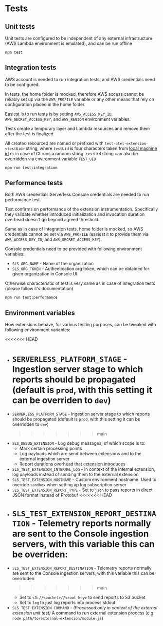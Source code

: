 # Tests

## Unit tests

Unit tests are configured to be independent of any external infrastructure (AWS Lambda environment is emulated), and can be run offline

```bash
npm test
```

## Integration tests

AWS account is needed to run integration tests, and AWS credentials need to be configured.

In tests, the home folder is mocked, therefore AWS access cannot be reliably set up via the `AWS_PROFILE` variable or any other means that rely on configuration placed in the home folder.

Easiest is to run tests is by setting `AWS_ACCESS_KEY_ID`, `AWS_SECRET_ACCESS_KEY`, and `AWS_REGION` environment variables.

Tests create a temporary layer and Lambda resources and remove them after the test is finalized.

All created resourced are named or prefixed with `test-otel-extension-<testUid>` string, where `testUid` is four characters taken from [local machine id](https://www.npmjs.com/package/node-machine-id) or in case of CI runs a random string. `testUid` string can also be overridden via environment variable `TEST_UID`

```bash
npm run test:integration
```

## Performance tests

Both AWS credentials Serverless Console credentials are needed to run performance test.

Test confirms on performance of the extension instrumentation. Specifically they validate whether introduced initialization and invocation duration overhead doesn't go beyond agreed threshold.

Same as in case of integration tests, home folder is mocked, so AWS credentials cannot be set via `AWS_PROFILE` (easiest it to provide them via `AWS_ACCESS_KEY_ID`, and `AWS_SECRET_ACCESS_KEY`).

Console credentials need to be provided with following environment variables:

- `SLS_ORG_NAME` - Name of the organization
- `SLS_ORG_TOKEN` - Authentication org token, which can be obtained for given organization in Console UI

Otherwise characteristic of test is very same as in case of integration tests (please follow it's documentation)

```bash
npm run test:performance
```

## Environment variables

How extensions behave, for various testing purposes, can be tweaked with following environment variables:

<<<<<<< HEAD

- # `SERVERLESS_PLATFORM_STAGE` - Ingestion server stage to which reports should be propagated (default is `prod`, with this setting it can be overriden to `dev`)
- `SERVERLESS_PLATFORM_STAGE` - Ingestion server stage to which reports should be propagated (default is `prod`, with this setting it can be overridden to `dev`)
  > > > > > > > main
- `SLS_DEBUG_EXTENSION` - Log debug messages, of which scope is to:
  - Mark certain processing points
  - Log payloads which are send between extensions and to the external ingestion server
  - Report durations overhead that extension introduces
- `SLS_TEST_EXTENSION_INTERNAL_LOG` - In context of the internal extension, log payloads instead of sending them to the external extension
- `SLS_TEST_EXTENSION_HOSTNAME` - Custom environment hostname. Used to override `sandbox` when setting up log subscription server
- `SLS_TEST_EXTENSION_REPORT_TYPE` - Set to `json` to pass reports in direct JSON format instead of Protobuf
  <<<<<<< HEAD
- # `SLS_TEST_EXTENSION_REPORT_DESTINATION` - Telemetry reports normally are sent to the Console ingestion servers, with this variable this can be overriden:
- `SLS_TEST_EXTENSION_REPORT_DESTINATION` - Telemetry reports normally are sent to the Console ingestion servers, with this variable this can be overridden:
  > > > > > > > main
  - Set to `s3://<bucket>//<root-key>` to send reports to S3 bucket
  - Set to `log` to just log reports into process stdout
- `SLS_TEST_EXTENSION_COMMAND` - _(Processed only in context of the external extension unit test)_ A command to run external extension process (e.g. `node path/to/external-extension/module.js`)
